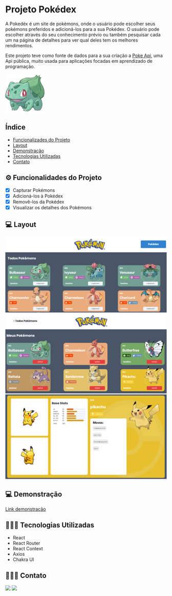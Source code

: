 # **Projeto Pokédex** 
A Pokedéx é um site de pokémons, onde o usuário pode escolher seus pokémons preferidos e adicioná-los para a sua Pokédex. O usuário pode escolher através do seu conhecimento prévio ou também pesquisar cada um na página de detalhes para ver qual deles tem os melhores rendimentos.

Este projeto teve como fonte de dados para a sua criação a [Poke Api](https://pokeapi.co/ "Poke Api"), uma Api pública, muito usada para aplicações focadas em aprendizado de programação.

![Bulbasaur](./src/assets/bulbasaur.png)

## Índice

- [Funcionalizades do Projeto](#⚙️-funcionalidades-do-projeto)
- [Layout](#💻-layout)
- [Demonstração](#💻-demonstração)
- [Tecnologias Utilizadas](#👩🏽‍💻-tecnologias-utilizadas)
- [Contato](#👩🏽‍🦱-contato)


## ⚙️ Funcionalidades do Projeto

- [x] Capturar Pokémons
- [x] Adicioná-los à Pokédex
- [x] Removê-los da Pokédex
- [x] Visualizar os detalhes dos Pokémons

## 💻 Layout

![Home](./src/assets/imageReadMe.png)
![Pokédex](./src/assets/imageReadMe2.png)
![Detalhes](./src/assets/imageReadMe3.png)

## 💻 Demonstração

[Link demonstração](https://projeto-react-apis-weld.vercel.app/)

## 👩🏽‍💻 Tecnologias Utilizadas

- React
- React Router
- React Context
- Axios
- Chakra UI

## 👩🏽‍🦱 Contato

<a href="https://www.linkedin.com/in/aline-kabbas/" target="_blank"><img src="https://img.shields.io/badge/-LinkedIn-%230077B5?style=for-the-badge&logo=linkedin&logoColor=white" target="_blank"></a>
<a href = "mailto:alinekabbas@gmail.com"><img src="https://img.shields.io/badge/Gmail-D14836?style=for-the-badge&logo=gmail&logoColor=white" target="_blank"></a>





